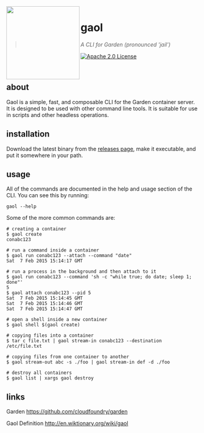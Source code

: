 <img src="https://cdn.rawgit.com/contraband/gaol/master/docs/images/gaol.svg" align="left" width="192px" height="192px"/>

# gaol

> *A CLI for Garden (pronounced 'jail')*

[![Apache 2.0 License](https://img.shields.io/badge/license-Apache%202.0-blue.svg?style=flat-square)](/LICENSE)

<br />

## about

Gaol is a simple, fast, and composable CLI for the Garden container server. It
is designed to be used with other command line tools. It is suitable for use in
scripts and other headless operations.


## installation

Download the latest binary from the [releases page][releases], make it
executable, and put it somewhere in your path.

[releases]: https://github.com/contraband/gaol/releases


## usage

All of the commands are documented in the help and usage section of the CLI.
You can see this by running:

    gaol --help

Some of the more common commands are:

    # creating a container
    $ gaol create
    conabc123

    # run a command inside a container
    $ gaol run conabc123 --attach --command "date"
    Sat  7 Feb 2015 15:14:17 GMT

    # run a process in the background and then attach to it
    $ gaol run conabc123 --command 'sh -c "while true; do date; sleep 1; done"'
    5
    $ gaol attach conabc123 --pid 5
    Sat  7 Feb 2015 15:14:45 GMT
    Sat  7 Feb 2015 15:14:46 GMT
    Sat  7 Feb 2015 15:14:47 GMT

    # open a shell inside a new container
    $ gaol shell $(gaol create)

    # copying files into a container
    $ tar c file.txt | gaol stream-in conabc123 --destination /etc/file.txt

    # copying files from one container to another
    $ gaol stream-out abc -s ./foo | gaol stream-in def -d ./foo

    # destroy all containers
    $ gaol list | xargs gaol destroy


## links

Garden
https://github.com/cloudfoundry/garden

Gaol Definition
http://en.wiktionary.org/wiki/gaol
